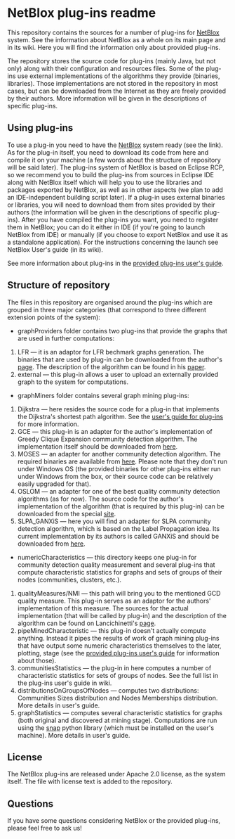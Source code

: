 # NetBlox plug-ins readme

This repository contains the sources for a number of plug-ins for [NetBlox](https://github.com/ispras/NetBlox) system. See the information about NetBlox as a whole on its main page and in its wiki. Here you will find the information only about provided plug-ins.

The repository stores the source code for plug-ins (mainly Java, but not only) along with their configuration and resources files.  Some of the plug-ins use external implementations of the algorithms they provide (binaries, libraries). Those implementations are not stored in the repository in most cases, but can be downloaded from the Internet as they are freely provided by their authors. More information will be given in the descriptions of specific plug-ins.

## Using plug-ins

To use a plug-in you need to have the [NetBlox](https://github.com/ispras/NetBlox) system ready (see the link). As for the plug-in itself, you need to download its code from here and compile it on your machine (a few words about the structure of repository will be said later). The plug-ins system of NetBlox is based on Eclipse RCP, so we recommend you to build the plug-ins from sources in Eclipse IDE along with NetBlox itself which will help you to use the libraries and packages exported by NetBlox, as well as in other aspects (we plan to add an IDE-independent building script later). If a plug-in uses external binaries or libraries, you will need to download them from sites provided by their authors (the information will be given in the descriptions of specific plug-ins). After you have compiled the plug-ins you want, you need to register them in NetBlox; you can do it either in IDE (if you're going to launch NetBlox from IDE) or manually (if you choose to export NetBlox and use it as a standalone application). For the instructions concerning the launch see NetBlox User's guide (in its wiki).

See more information about plug-ins in the [provided plug-ins user's guide](https://github.com/ispras/NetBlox-plug-ins/wiki/User's-guide-for-provided-plug-ins).

## Structure of repository

The files in this repository are organised around the plug-ins which are grouped in three major categories (that correspond to three different extension points of the system):
* graphProviders folder contains two plug-ins that provide the graphs that are used in further computations:
 1. LFR — it is an adaptor for LFR bechmark graphs generation. The binaries that are used by plug-in can be downloaded from the author's [page](https://sites.google.com/site/andrealancichinetti/files). The description of the algorithm can be found in his [paper](https://sites.google.com/site/andrealancichinetti/benchmark2.pdf?attredirects=0).
 2. external — this plug-in allows a user to upload an externally provided graph to the system for computations.
* graphMiners folder contains several graph mining plug-ins:
 1. Dijkstra — here resides the source code for a plug-in that implements the Dijkstra's shortest path algorithm. See the [user's guide for plug-ins](https://github.com/ispras/NetBlox-plug-ins/wiki/User's-guide-for-provided-plug-ins) for more information.
 2. GCE — this plug-in is an adapter for the author's implementation of Greedy Clique Expansion community detection algorithm. The implementation itself should be downloaded from [here](https://sites.google.com/site/greedycliqueexpansion/).
 3. MOSES — an adapter for another community detection algorithm. The required binaries are available from [here](https://sites.google.com/site/aaronmcdaid/moses). Please note that they don't run under Windows OS (the provided binaries for other plug-ins either run under Windows from the box, or their source code can be relatively easily upgraded for that).
 4. OSLOM — an adapter for one of the best quality community detection algorithms (as for now). The source code for the author's implementation of the algorithm (that is required by this plug-in) can be downloaded from the special [site](http://www.oslom.org/software.htm).
 5. SLPA_GANXiS — here you will find an adapter for SLPA community detection algorithm, which is based on the Label Propagation idea. Its current implementation by its authors is called GANXiS and should be downloaded from [here](https://sites.google.com/site/communitydetectionslpa/ ).
* numericCharacteristics — this directory keeps one plug-in for community detection quality measurement and several plug-ins that compute characteristic statistics for graphs and sets of groups of their nodes (communities, clusters, etc.).
 1. qualityMeasures/NMI — this path will bring you to the mentioned GCD quality measure. This plug-in serves as an adaptor for the authors' implementation of this measure. The sources for the actual implementation (that will be called by plug-in) and the description of the algorithm can be found on Lancichinetti's [page](https://sites.google.com/site/andrealancichinetti/mutual).
 2. pipeMinedCharacteristic — this plug-in doesn't actually compute anything. Instead it pipes the results of work of graph mining plug-ins that have output some numeric characteristics themselves to the later, plotting, stage (see the [provided plug-ins user's guide](https://github.com/ispras/NetBlox-plug-ins/wiki/User's-guide-for-provided-plug-ins) for information about those).
 3. communitiesStatistics — the plug-in in here computes a number of characteristic statistics for sets of groups of nodes. See the full list in the plug-ins user's guide in wiki.
 4. distributionsOnGroupsOfNodes — computes two distributions: Communities Sizes distribution and Nodes Memberships distribution. More details in user's guide.
 5. graphStatistics — computes several characteristic statistics for graphs (both original and discovered at mining stage). Computations are run using the [snap](http://snap.stanford.edu/snappy/index.html) python library (which must be installed on the user's machine). More details in user's guide.

## License

The NetBlox plug-ins are released under Apache 2.0 license, as the system itself. The file with license text is added to the repository.

## Questions

If you have some questions considering NetBlox or the provided plug-ins, please feel free to ask us!
